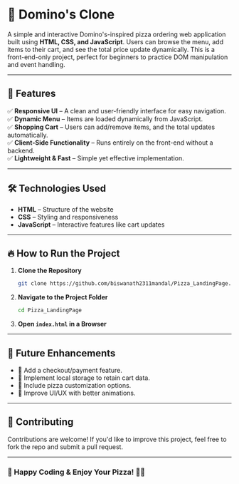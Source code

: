 # 🍕 Domino's Clone

A simple and interactive Domino's-inspired pizza ordering web application built using **HTML, CSS, and JavaScript**. Users can browse the menu, add items to their cart, and see the total price update dynamically. This is a front-end-only project, perfect for beginners to practice DOM manipulation and event handling.

---

## 🚀 Features

✅ **Responsive UI** – A clean and user-friendly interface for easy navigation.  
✅ **Dynamic Menu** – Items are loaded dynamically from JavaScript.  
✅ **Shopping Cart** – Users can add/remove items, and the total updates automatically.  
✅ **Client-Side Functionality** – Runs entirely on the front-end without a backend.  
✅ **Lightweight & Fast** – Simple yet effective implementation.  

---

## 🛠️ Technologies Used

- **HTML** – Structure of the website  
- **CSS** – Styling and responsiveness  
- **JavaScript** – Interactive features like cart updates  

---

## 🔥 How to Run the Project

1. **Clone the Repository**
   ```bash
   git clone https://github.com/biswanath2311mandal/Pizza_LandingPage.git
   ```
2. **Navigate to the Project Folder**
   ```bash
   cd Pizza_LandingPage
   ```
3. **Open `index.html` in a Browser**

---

## 📌 Future Enhancements

- 🛒 Add a checkout/payment feature.
- 💾 Implement local storage to retain cart data.
- 🍕 Include pizza customization options.
- 🎨 Improve UI/UX with better animations.

---

## 🤝 Contributing

Contributions are welcome! If you'd like to improve this project, feel free to fork the repo and submit a pull request.  

---

### 🎉 Happy Coding & Enjoy Your Pizza! 🍕🚀


